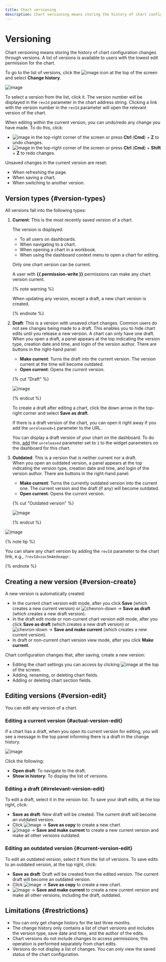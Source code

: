 ```yaml
---
title: Chart versioning
description: Chart versioning means storing the history of chart configuration changes through versions. A list of versions is available to users with the lowest level of {{ permission-write }} access to the chart.
---
```


# Versioning

Chart versioning means storing the history of chart configuration changes through versions. A list of versions is available to users with the lowest edit permission for the chart.

To go to the list of versions, click the ![image](../../../_assets/console-icons/ellipsis.svg) icon at the top of the screen and select **Change history**.

![image](../../../_assets/datalens/concepts/chart-version-list.png)

To select a version from the list, click it. The version number will be displayed in the `revId` parameter in the chart address string. Clicking a link with the version number in the `revId` parameter will open the relevant version of the chart.


When editing within the current version, you can undo/redo any change you have made. To do this, click:

* ![image](../../../_assets/console-icons/arrow-uturn-ccw-left.svg) in the top-right corner of the screen or press **Ctrl** (**Cmd**) + **Z** to undo changes.
* ![image](../../../_assets/console-icons/arrow-uturn-cw-right.svg) in the top-right corner of the screen or press **Ctrl** (**Cmd**) + **Shift** + **Z** to redo changes.

Unsaved changes in the current version are reset:

* When refreshing the page.
* When saving a chart.
* When switching to another version.

## Version types {#version-types}

All versions fall into the following types:

1. **Current**: This is the most recently saved version of a chart.

   The version is displayed:
   
   * To all users on dashboards.
   * When navigating to a chart.
   * When opening a chart in a workbook.
   * When using the dashboard context menu to open a chart for editing.
   
   Only one chart version can be current.

   A user with **{{ permission-write }}** permissions can make any chart version current.
  
   {% note warning %}
  
   When updating any version, except a draft, a new chart version is created.

   {% endnote %}
  
1. **Draft**: This is a version with unsaved chart changes. Common users do not see changes being made to a draft. This enables you to hide chart edits until you release a new version. A chart can only have one draft. 
   When you open a draft, a panel appears at the top indicating the version type, creation date and time, and login of the version author. There are buttons in the right-hand panel:

   * **Make current**: Turns the draft into the current version. The version current at the time will become outdated.
   * **Open current**: Opens the current version.

   {% cut "Draft" %}
   
   ![image](../../../_assets/datalens/concepts/chart-draft-version.png)

   {% endcut %}

   To create a draft after editing a chart, click the down arrow in the top-right corner and select **Save as draft**.

   If there is a draft version of the chart, you can open it right away if you add the `unreleased=1` parameter to the URL.

   You can display a draft version of your chart on the dashboard. To do this, [add](../../operations/chart/add-parameters.md) the `unreleased` parameter set to `1` to the widget parameters on the dashboard for this chart.

1. **Outdated**: This is a version that is neither current nor a draft.  
   When you open an outdated version, a panel appears at the top indicating the version type, creation date and time, and login of the version author. There are buttons in the right-hand panel:

   * **Make current**: Turns the currently outdated version into the current one. The current version and the draft (if any) will become outdated.
   * **Open current**: Opens the current version.

   {% cut "Outdated version" %}

   ![image](../../../_assets/datalens/concepts/chart-irrelevant-version.png)

   {% endcut %}

![image](../../../_assets/datalens/concepts/chart-version-types.png)

{% note tip %}

You can share any chart version by adding the `revId` parameter to the chart link, e.g., `?revId=zac5m4edoaqqr`.

{% endnote %}


## Creating a new version {#version-create}

A new version is automatically created:

* In the current chart version edit mode, after you click **Save** (which creates a new current version) or ![chevron-down](../../../_assets/console-icons/chevron-down.svg) → **Save as draft** (which creates a new draft version).
* In the draft edit mode or non-current chart version edit mode, after you click **Save as draft** (which creates a new draft version) or ![chevron-down](../../../_assets/console-icons/chevron-down.svg) → **Save and make current** (which creates a new current version).
* In draft or non-current chart version view mode, after you click **Make current**.

Chart configuration changes that, after saving, create a new version:

* Editing the chart settings you can access by clicking ![image](../../../_assets/console-icons/gear.svg) at the top of the screen.
* Adding, renaming, or deleting chart fields.
* Adding or deleting chart section fields.

## Editing versions {#version-edit}

You can edit any version of a chart.

### Editing a current version {#actual-version-edit}

If a chart has a draft, when you open its current version for editing, you will see a message in the top panel informing there is a draft in the change history.

![image](../../../_assets/datalens/concepts/chart-with-draft-version.png)

Click the following:

* **Open draft**: To navigate to the draft.
* **Show in history**: To display the list of versions.

### Editing a draft {#irrelevant-version-edit}

To edit a draft, select it in the version list. To save your draft edits, at the top right, click:

* **Save as draft**: New draft will be created. The current draft will become an outdated version.
* Click ![image](../../../_assets/console-icons/chevron-down.svg) → **Save as copy** to create a new chart.
* ![image](../../../_assets/console-icons/chevron-down.svg) → **Save and make current** to create a new current version and make all other versions outdated.

### Editing an outdated version {#current-version-edit}

To edit an outdated version, select it from the list of versions. To save edits to an outdated version, at the top right, click:

* **Save as draft**: Draft will be created from the edited version. The current draft will become an outdated version.
* Click ![image](../../../_assets/console-icons/chevron-down.svg) → **Save as copy** to create a new chart.
* ![image](../../../_assets/console-icons/chevron-down.svg) → **Save and make current** to create a new current version and make all other versions, including the draft, outdated.

## Limitations {#restrictions}

* You can only get change history for the last three months.
* The change history only contains a list of chart versions and includes the version type, save date and time, and the author of the edits.
* Chart versions do not include changes to access permissions; this operation is performed separately from chart edits.
* Versions do not display a list of changes. You can only view the saved status of the chart configuration.

